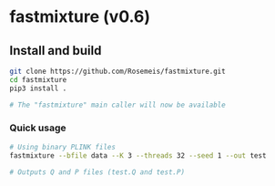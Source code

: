 # fastmixture (v0.6)

## Install and build
```bash
git clone https://github.com/Rosemeis/fastmixture.git
cd fastmixture
pip3 install .

# The "fastmixture" main caller will now be available
```

### Quick usage
```bash
# Using binary PLINK files
fastmixture --bfile data --K 3 --threads 32 --seed 1 --out test

# Outputs Q and P files (test.Q and test.P)
```
